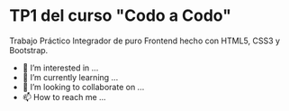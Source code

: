 # TP1 del curso "Codo a Codo"
Trabajo Práctico Integrador de puro Frontend hecho con HTML5, CSS3 y Bootstrap.
- 👀 I’m interested in ...
- 🌱 I’m currently learning ...
- 💞️ I’m looking to collaborate on ...
- 📫 How to reach me ...

<!---
charly75555/charly75555 is a ✨ special ✨ repository because its `README.md` (this file) appears on your GitHub profile.
You can click the Preview link to take a look at your changes.
--->


